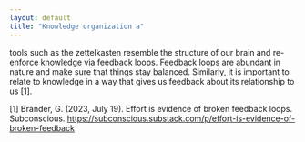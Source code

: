 ```yaml
---
layout: default
title: "Knowledge organization a"
---
```



tools such as the zettelkasten resemble the structure of our brain and re-enforce knowledge via feedback loops. Feedback loops are abundant in nature and make sure that things stay balanced. Similarly, it is important to relate to knowledge in a way that gives us feedback about its relationship to us [1]. 


[1] Brander, G. (2023, July 19). Effort is evidence of broken feedback loops. Subconscious. https://subconscious.substack.com/p/effort-is-evidence-of-broken-feedback
